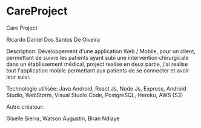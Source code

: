 # CareProject
Care Project

Ricardo Daniel Dos Santos De Oiveira

Description: Développement d'une application Web / Mobile, pour un client, permettant de suivre les patients ayant subi une intervention chirurgicale dans un établissement médical, project realise en deux partie, j'ai realise tout l'application mobile permettant aux patients de se connecter et avoir leur suivi.

Technologie utilisée: Java Android, React Js, Node Js, Express, Android Studio, WebStorm, Visual Studio Code, PostgreSQL, Heroku, AWS (S3)

Autre créateur:

Giselle Sierra, Watson Augustin, Biran Ndiaye
